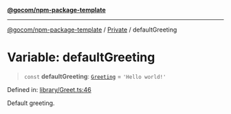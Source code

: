 [**@gocom/npm-package-template**](../README.md)

***

[@gocom/npm-package-template](../README.md) / [Private](Private.md) / defaultGreeting

# Variable: defaultGreeting

> `const` **defaultGreeting**: [`Greeting`](../Types/API.Greeting.md) = `'Hello world!'`

Defined in: [library/Greet.ts:46](https://github.com/gocom/npm-package-template/blob/cd040dc78d50ce8f5c77aa3759f7be5543295e63/src/library/Greet.ts#L46)

Default greeting.
